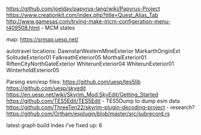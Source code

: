 https://github.com/joelday/papyrus-lang/wiki/Papyrus-Project
https://www.creationkit.com/index.php?title=Quest_Alias_Tab
http://www.gamesas.com/trying-make-mcm-configeration-menu-t409508.html - MCM states

map: https://srmap.uesp.net/

autotravel locations:
DawnstarWesternMineExterior
MarkarthOriginExt
SolitudeExterior01
FalkreathExterior05
MorthalExterior01
RiftenCityNorthGateExterior
WhiterunExterior04
WhiterunExterior01
WinterholdExterior05

Parsing esm/esp files:
https://github.com/uesp/tes5lib
https://github.com/uesp/skyedit
https://en.uesp.net/wiki/Skyrim_Mod:SkyEdit/Getting_Started
https://github.com/TES5Edit/TES5Edit - TES5Dump to dump esm data
https://github.com/ThreeTen22/skyrim-plugin-decoding-project - research?
https://github.com/Ortham/esplugin/blob/master/src/subrecord.rs

latest graph build index i've fixed up: 6
